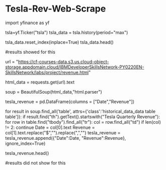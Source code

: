 # Tesla-Rev-Web-Scrape

import yfinance as yf

tsla=yf.Ticker("tsla")
tsla_data = tsla.history(period="max")

tsla_data.reset_index(inplace=True)
tsla_data.head()

#results showed for this


url = "https://cf-courses-data.s3.us.cloud-object-storage.appdomain.cloud/IBMDeveloperSkillsNetwork-PY0220EN-SkillsNetwork/labs/project/revenue.html"

html_data = requests.get(url).text


soup = BeautifulSoup(html_data,"html.parser")




tesla_revenue = pd.DataFrame(columns = ["Date","Revenue"])

for result in soup.find_all('table', attrs={'class':'historical_data_data table table'}):
    if result.find("th").getText().startswith("Tesla Quarterly Revenue"):
       for row in table.find("tbody").find_all("tr"):
            col = row.find_all("td")
            if len(col) != 2: continue
            Date = col[0].text
            Revenue = col[1].text.replace("$","").replace(",","")
            tesla_revenue = tesla_revenue.append({"Date":Date, "Revenue":Revenue}, ignore_index=True)  
            
tesla_revenue.head()

#results did not show for this
